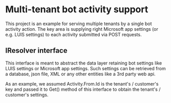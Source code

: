 # Multi-tenant bot activity support

This project is an example for serving multiple tenants by a single bot activity action. The key area is supplying right Microsoft app settings (or e.g. LUIS  settings) to each activity submitted
via POST requests.

## IResolver interface

This interface is meant to abstract the data layer retaining bot settings like LUIS settings or Microsoft app settings. Such settings can be retrieved from a database, json file, XML or any other entities like a 
3rd party web api. 

As an example, we assumed Activity.From.Id is the tenant's / customer's key and passed it to Get() method of this interface to obtain the tenant's / customer's settings.